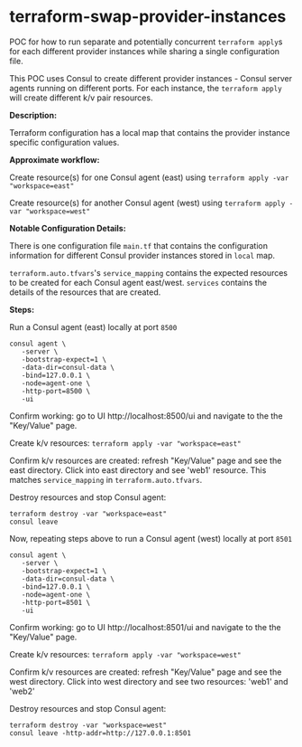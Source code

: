# terraform-swap-provider-instances

POC for how to run separate and potentially concurrent `terraform apply`s for each different provider instances while sharing a single configuration file.

This POC uses Consul to create different provider instances - Consul server agents running on different ports. For each instance, the `terraform apply` will create different k/v pair resources.

**Description:**

Terraform configuration has a local map that contains the provider instance specific configuration values.

**Approximate workflow:**

Create resource(s) for one Consul agent (east) using `terraform apply -var "workspace=east"`

Create resource(s) for another Consul agent (west) using `terraform apply -var "workspace=west"`

**Notable Configuration Details:**

There is one configuration file `main.tf` that contains the configuration information for different Consul provider instances stored in `local` map.

`terraform.auto.tfvars`'s `service_mapping` contains the expected resources to be created for each Consul agent east/west. `services` contains the details of the resources that are created.

**Steps:**

Run a Consul agent (east) locally at port `8500`
```
consul agent \
   -server \
   -bootstrap-expect=1 \
   -data-dir=consul-data \
   -bind=127.0.0.1 \
   -node=agent-one \
   -http-port=8500 \
   -ui
```

Confirm working: go to UI http://localhost:8500/ui and navigate to the the "Key/Value" page.

Create k/v resources: `terraform apply -var "workspace=east"`

Confirm k/v resources are created: refresh "Key/Value" page and see the east directory. Click into east directory and see 'web1' resource. This matches `service_mapping` in `terraform.auto.tfvars`.

Destroy resources and stop Consul agent:
```
terraform destroy -var "workspace=east"
consul leave
```

Now, repeating steps above to run a Consul agent (west) locally at port `8501`
```
consul agent \
   -server \
   -bootstrap-expect=1 \
   -data-dir=consul-data \
   -bind=127.0.0.1 \
   -node=agent-one \
   -http-port=8501 \
   -ui
```

Confirm working: go to UI http://localhost:8501/ui and navigate to the the "Key/Value" page.

Create k/v resources: `terraform apply -var "workspace=west"`

Confirm k/v resources are created: refresh "Key/Value" page and see the west directory. Click into west directory and see two resources: 'web1' and 'web2'

Destroy resources and stop Consul agent:
```
terraform destroy -var "workspace=west"
consul leave -http-addr=http://127.0.0.1:8501
```
